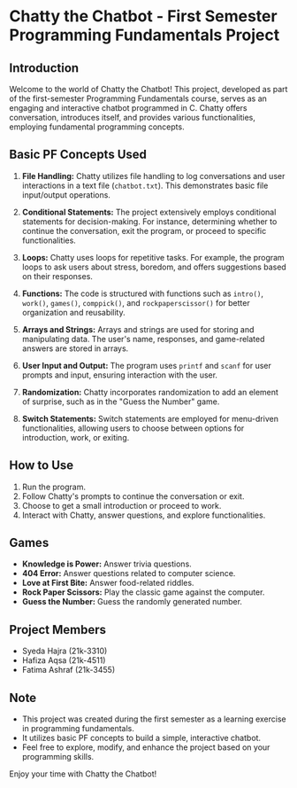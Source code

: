 # Chatty the Chatbot - First Semester Programming Fundamentals Project

## Introduction
Welcome to the world of Chatty the Chatbot! This project, developed as part of the first-semester Programming Fundamentals course, serves as an engaging and interactive chatbot programmed in C. Chatty offers conversation, introduces itself, and provides various functionalities, employing fundamental programming concepts.

## Basic PF Concepts Used
1. **File Handling:** Chatty utilizes file handling to log conversations and user interactions in a text file (`chatbot.txt`). This demonstrates basic file input/output operations.

2. **Conditional Statements:** The project extensively employs conditional statements for decision-making. For instance, determining whether to continue the conversation, exit the program, or proceed to specific functionalities.

3. **Loops:** Chatty uses loops for repetitive tasks. For example, the program loops to ask users about stress, boredom, and offers suggestions based on their responses.

4. **Functions:** The code is structured with functions such as `intro()`, `work()`, `games()`, `comppick()`, and `rockpaperscissor()` for better organization and reusability.

5. **Arrays and Strings:** Arrays and strings are used for storing and manipulating data. The user's name, responses, and game-related answers are stored in arrays.

6. **User Input and Output:** The program uses `printf` and `scanf` for user prompts and input, ensuring interaction with the user.

7. **Randomization:** Chatty incorporates randomization to add an element of surprise, such as in the "Guess the Number" game.

8. **Switch Statements:** Switch statements are employed for menu-driven functionalities, allowing users to choose between options for introduction, work, or exiting.

## How to Use
1. Run the program.
2. Follow Chatty's prompts to continue the conversation or exit.
3. Choose to get a small introduction or proceed to work.
4. Interact with Chatty, answer questions, and explore functionalities.

## Games
- **Knowledge is Power:** Answer trivia questions.
- **404 Error:** Answer questions related to computer science.
- **Love at First Bite:** Answer food-related riddles.
- **Rock Paper Scissors:** Play the classic game against the computer.
- **Guess the Number:** Guess the randomly generated number.


## Project Members
- Syeda Hajra (21k-3310)
- Hafiza Aqsa (21k-4511)
- Fatima Ashraf (21k-3455)

## Note
- This project was created during the first semester as a learning exercise in programming fundamentals.
- It utilizes basic PF concepts to build a simple, interactive chatbot.
- Feel free to explore, modify, and enhance the project based on your programming skills.

Enjoy your time with Chatty the Chatbot!
